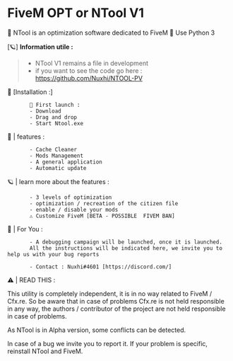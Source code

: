 # FiveM OPT or NTool V1

🦞 NTool is an optimization software dedicated to FiveM
🐛 Use Python 3

[🪐] **Information utile :**

> - NTool V1 remains a file in development
> - if you want to see the code go here : https://github.com/Nuxhi/NTOOL-PV

🔑 [Installation :]

           🎉 First launch :
           - Download
           - Drag and drop
           - Start Ntool.exe

           
🍇 | features : 

           - Cache Cleaner
           - Mods Management
           - A general application
           - Automatic update

🪐 | learn more about the features :

           - 3 levels of optimization
           - optimization / recreation of the citizen file
           - enable / disable your mods
           ⚠️ Customize FiveM [BETA - POSSIBLE  FIVEM BAN] 

           
           
📣 | For You :

           - A debugging campaign will be launched, once it is launched.
           All the instructions will be indicated here, we invite you to help us with your bug reports
           
           - Contact : Nuxhi#4601 [https://discord.com/]
           
⚠️ | READ THIS  :
           
This utility is completely independent, it is in no way related to FiveM / Cfx.re.
So be aware that in case of problems Cfx.re is not held responsible in any way, the authors / contributor of the project are not held responsible in case of problems.

As NTool is in Alpha version, some conflicts can be detected.
 
In case of a bug we invite you to report it.
If your problem is specific, reinstall NTool and FiveM.  

